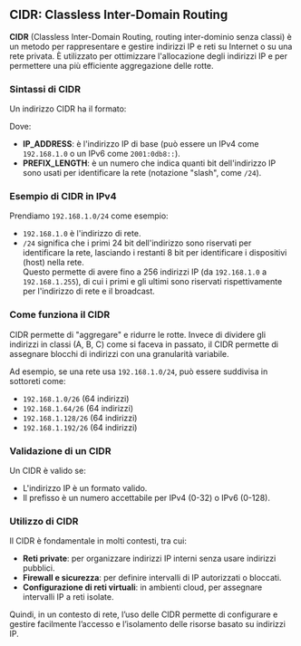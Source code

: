 ## CIDR: Classless Inter-Domain Routing

**CIDR** (Classless Inter-Domain Routing, routing inter-dominio senza classi) è un metodo per rappresentare e gestire indirizzi IP e reti su Internet o su una rete privata. È utilizzato per ottimizzare l'allocazione degli indirizzi IP e per permettere una più efficiente aggregazione delle rotte.

### Sintassi di CIDR

Un indirizzo CIDR ha il formato:


Dove:
- **IP_ADDRESS**: è l'indirizzo IP di base (può essere un IPv4 come `192.168.1.0` o un IPv6 come `2001:0db8::`).
- **PREFIX_LENGTH**: è un numero che indica quanti bit dell'indirizzo IP sono usati per identificare la rete (notazione "slash", come `/24`).

### Esempio di CIDR in IPv4

Prendiamo `192.168.1.0/24` come esempio:
- `192.168.1.0` è l'indirizzo di rete.
- `/24` significa che i primi 24 bit dell'indirizzo sono riservati per identificare la rete, lasciando i restanti 8 bit per identificare i dispositivi (host) nella rete.  
  Questo permette di avere fino a 256 indirizzi IP (da `192.168.1.0` a `192.168.1.255`), di cui i primi e gli ultimi sono riservati rispettivamente per l'indirizzo di rete e il broadcast.

### Come funziona il CIDR

CIDR permette di "aggregare" e ridurre le rotte. Invece di dividere gli indirizzi in classi (A, B, C) come si faceva in passato, il CIDR permette di assegnare blocchi di indirizzi con una granularità variabile. 

Ad esempio, se una rete usa `192.168.1.0/24`, può essere suddivisa in sottoreti come:
- `192.168.1.0/26` (64 indirizzi)
- `192.168.1.64/26` (64 indirizzi)
- `192.168.1.128/26` (64 indirizzi)
- `192.168.1.192/26` (64 indirizzi)

### Validazione di un CIDR

Un CIDR è valido se:
- L'indirizzo IP è un formato valido.
- Il prefisso è un numero accettabile per IPv4 (0-32) o IPv6 (0-128).

### Utilizzo di CIDR

Il CIDR è fondamentale in molti contesti, tra cui:
- **Reti private**: per organizzare indirizzi IP interni senza usare indirizzi pubblici.
- **Firewall e sicurezza**: per definire intervalli di IP autorizzati o bloccati.
- **Configurazione di reti virtuali**: in ambienti cloud, per assegnare intervalli IP a reti isolate.

Quindi, in un contesto di rete, l’uso delle CIDR permette di configurare e gestire facilmente l’accesso e l’isolamento delle risorse basato su indirizzi IP.
